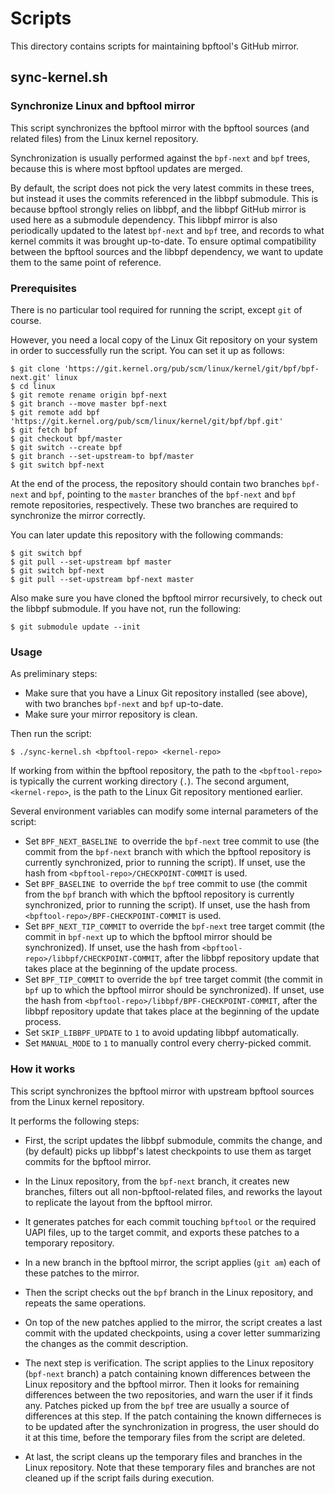 # Scripts

This directory contains scripts for maintaining bpftool's GitHub mirror.

## sync-kernel.sh

### Synchronize Linux and bpftool mirror

This script synchronizes the bpftool mirror with the bpftool sources (and
related files) from the Linux kernel repository.

Synchronization is usually performed against the `bpf-next` and `bpf` trees,
because this is where most bpftool updates are merged.

By default, the script does not pick the very latest commits in these trees,
but instead it uses the commits referenced in the libbpf submodule. This is
because bpftool strongly relies on libbpf, and the libbpf GitHub mirror is used
here as a submodule dependency. This libbpf mirror is also periodically updated
to the latest `bpf-next` and `bpf` tree, and records to what kernel commits it
was brought up-to-date. To ensure optimal compatibility between the bpftool
sources and the libbpf dependency, we want to update them to the same point of
reference.

### Prerequisites

There is no particular tool required for running the script, except `git` of
course.

However, you need a local copy of the Linux Git repository on your system
in order to successfully run the script. You can set it up as follows:

```console
$ git clone 'https://git.kernel.org/pub/scm/linux/kernel/git/bpf/bpf-next.git' linux
$ cd linux
$ git remote rename origin bpf-next
$ git branch --move master bpf-next
$ git remote add bpf 'https://git.kernel.org/pub/scm/linux/kernel/git/bpf/bpf.git'
$ git fetch bpf
$ git checkout bpf/master
$ git switch --create bpf
$ git branch --set-upstream-to bpf/master
$ git switch bpf-next
```

At the end of the process, the repository should contain two branches
`bpf-next` and `bpf`, pointing to the `master` branches of the `bpf-next` and
`bpf` remote repositories, respectively. These two branches are required to
synchronize the mirror correctly.

You can later update this repository with the following commands:

```console
$ git switch bpf
$ git pull --set-upstream bpf master
$ git switch bpf-next
$ git pull --set-upstream bpf-next master
```

Also make sure you have cloned the bpftool mirror recursively, to check out the
libbpf submodule. If you have not, run the following:

```console
$ git submodule update --init
```

### Usage

As preliminary steps:

- Make sure that you have a Linux Git repository installed (see above), with
  two branches `bpf-next` and `bpf` up-to-date.
- Make sure your mirror repository is clean.

Then run the script:

```console
$ ./sync-kernel.sh <bpftool-repo> <kernel-repo>
```

If working from within the bpftool repository, the path to the `<bpftool-repo>`
is typically the current working directory (`.`). The second argument,
`<kernel-repo>`, is the path to the Linux Git repository mentioned earlier.

Several environment variables can modify some internal parameters of the
script:

- Set `BPF_NEXT_BASELINE `to override the `bpf-next` tree commit to use (the
  commit from the `bpf-next` branch with which the bpftool repository is
  currently synchronized, prior to running the script). If unset, use the hash
  from `<bpftool-repo>/CHECKPOINT-COMMIT` is used.
- Set `BPF_BASELINE `to override the `bpf` tree commit to use (the commit from
  the `bpf` branch with which the bpftool repository is currently synchronized,
  prior to running the script). If unset, use the hash from
  `<bpftool-repo>/BPF-CHECKPOINT-COMMIT` is used.
- Set `BPF_NEXT_TIP_COMMIT` to override the `bpf-next` tree target commit (the
  commit in `bpf-next` up to which the bpftool mirror should be synchronized).
  If unset, use the hash from `<bpftool-repo>/libbpf/CHECKPOINT-COMMIT`, after
  the libbpf repository update that takes place at the beginning of the update
  process.
- Set `BPF_TIP_COMMIT` to override the `bpf` tree target commit (the commit in
  `bpf` up to which the bpftool mirror should be synchronized). If unset, use
  the hash from `<bpftool-repo>/libbpf/BPF-CHECKPOINT-COMMIT`, after the libbpf
  repository update that takes place at the beginning of the update process.
- Set `SKIP_LIBBPF_UPDATE` to `1` to avoid updating libbpf automatically.
- Set `MANUAL_MODE` to `1` to manually control every cherry-picked commit.

### How it works

This script synchronizes the bpftool mirror with upstream bpftool sources from
the Linux kernel repository.

It performs the following steps:

- First, the script updates the libbpf submodule, commits the change, and (by
  default) picks up libbpf's latest checkpoints to use them as target commits
  for the bpftool mirror.

- In the Linux repository, from the `bpf-next` branch, it creates new branches,
  filters out all non-bpftool-related files, and reworks the layout to
  replicate the layout from the bpftool mirror.

- It generates patches for each commit touching `bpftool` or the required UAPI
  files, up to the target commit, and exports these patches to a temporary
  repository.

- In a new branch in the bpftool mirror, the script applies (`git am`) each of
  these patches to the mirror.

- Then the script checks out the `bpf` branch in the Linux repository, and
  repeats the same operations.

- On top of the new patches applied to the mirror, the script creates a last
  commit with the updated checkpoints, using a cover letter summarizing the
  changes as the commit description.

- The next step is verification. The script applies to the Linux repository
  (`bpf-next` branch) a patch containing known differences between the Linux
  repository and the bpftool mirror. Then it looks for remaining differences
  between the two repositories, and warn the user if it finds any. Patches
  picked up from the `bpf` tree are usually a source of differences at this
  step. If the patch containing the known differneces is to be updated after
  the synchronization in progress, the user should do it at this time, before
  the temporary files from the script are deleted.

- At last, the script cleans up the temporary files and branches in the Linux
  repository. Note that these temporary files and branches are not cleaned up
  if the script fails during execution.
